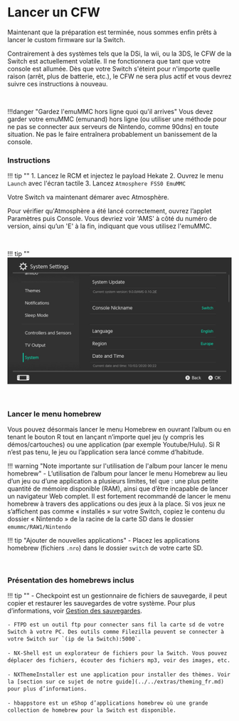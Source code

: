 # Lancer un CFW

Maintenant que la préparation est terminée, nous sommes enfin prêts à lancer le custom firmware sur la Switch.

Contrairement à des systèmes tels que la DSi, la wii, ou la 3DS, le CFW de la Switch est actuellement volatile. Il ne fonctionnera que tant que votre console est allumée. Dès que votre Switch s'éteint pour n'importe quelle raison (arrêt, plus de batterie, etc.), le CFW ne sera plus actif et vous devrez suivre ces instructions à nouveau.

&nbsp;

!!!danger "Gardez l'emuMMC hors ligne quoi qu'il arrives"
    Vous devez garder votre emuMMC (emunand) hors ligne (ou utiliser une méthode pour ne pas se connecter aux serveurs de Nintendo, comme 90dns) en toute situation. Ne pas le faire entraînera probablement un banissement de la console.

### Instructions

!!! tip ""
    1. Lancez le RCM et injectez le payload Hekate
    2. Ouvrez le menu `Launch` avec l'écran tactile
    3. Lancez `Atmosphere FSS0 EmuMMC`

Votre Switch va maintenant démarer avec Atmosphère.

Pour vérifier qu'Atmosphère a été lancé correctement, ouvrez l’applet Paramètres puis Console. Vous devriez voir 'AMS' à côté du numéro de version, ainsi qu’un 'E' à la fin, indiquant que vous utilisez l'emuMMC.

&nbsp;

!!! tip ""
    ![Atmosphere version string](../img/launching-cfw-emummc-settings.jpg)

&nbsp;

### Lancer le menu homebrew

Vous pouvez désormais lancer le menu Homebrew en ouvrant l’album ou en tenant le bouton R tout en lançant n’importe quel jeu (y compris les démos/cartouches) ou une application (par exemple Youtube/Hulu). Si R n’est pas tenu, le jeu ou l’application sera lancé comme d’habitude.
    
!!! warning "Note importante sur l'utilisation de l'album pour lancer le menu homebrew"
    - L’utilisation de l’album pour lancer le menu Homebrew au lieu d’un jeu ou d’une application a plusieurs limites, tel que : une plus petite quantité de mémoire disponible (RAM), ainsi que d’être incapable de lancer un navigateur Web complet. Il est fortement recommandé de lancer le menu homebrew à travers des applications ou des jeux à la place. Si vos jeux ne s’affichent pas comme « installés » sur votre Switch, copiez le contenu du dossier « Nintendo » de la racine de la carte SD dans le dossier `emummc/RAW1/Nintendo`
    
!!! tip "Ajouter de nouvelles applications"
    - Placez les applications homebrew (fichiers `.nro`) dans le dossier `switch` de votre carte SD.

&nbsp;

### Présentation des homebrews inclus

!!! tip ""
    - Checkpoint est un gestionnaire de fichiers de sauvegarde, il peut copier et restaurer les sauvegardes de votre système. Pour plus d’informations, voir [Gestion des sauvegardes](../../extras/save_management_fr.md).

    - FTPD est un outil ftp pour connecter sans fil la carte sd de votre Switch à votre PC. Des outils comme Filezilla peuvent se connecter à votre Switch sur `(ip de la Switch):5000`.

    - NX-Shell est un explorateur de fichiers pour la Switch. Vous pouvez déplacer des fichiers, écouter des fichiers mp3, voir des images, etc.

    - NXThemeInstaller est une application pour installer des thèmes. Voir la [section sur ce sujet de notre guide](../../extras/theming_fr.md) pour plus d’informations.

    - hbappstore est un eShop d’applications homebrew où une grande collection de homebrew pour la Switch est disponible.

